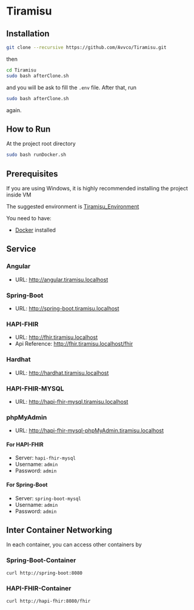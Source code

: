 # Tiramisu

## Installation

``` bash
git clone --recursive https://github.com/Avvco/Tiramisu.git 
```

then

```bash
cd Tiramisu
sudo bash afterClone.sh
```

and you will be ask to fill the `.env` file. After that, run

```bash
sudo bash afterClone.sh
```

again.

## How to Run

At the project root directory

```bash
sudo bash runDocker.sh
```

## Prerequisites

If you are using Windows, it is highly recommended installing the project inside VM

The suggested environment is [Tiramisu_Environment](https://github.com/Avvco/Tiramisu_Environment)

You need to have:

- [Docker](https://www.docker.com/) installed

## Service

### Angular

- URL: <http://angular.tiramisu.localhost>

### Spring-Boot

- URL: <http://spring-boot.tiramisu.localhost>

### HAPI-FHIR

- URL: <http://fhir.tiramisu.localhost>
- Api Reference: <http://fhir.tiramisu.localhost/fhir>

### Hardhat

- URL: <http://hardhat.tiramisu.localhost>

### HAPI-FHIR-MYSQL

- URL: <http://hapi-fhir-mysql.tiramisu.localhost>

### phpMyAdmin

- URL: <http://hapi-fhir-mysql-phpMyAdmin.tiramisu.localhost>

#### For HAPI-FHIR

- Server: `hapi-fhir-mysql`
- Username: `admin`
- Password: `admin`

#### For Spring-Boot

- Server: `spring-boot-mysql`
- Username: `admin`
- Password: `admin`

## Inter Container Networking

In each container, you can access other containers by

### Spring-Boot-Container

``` bash
curl http://spring-boot:8080
```

### HAPI-FHIR-Container

``` bash
curl http://hapi-fhir:8080/fhir
```
